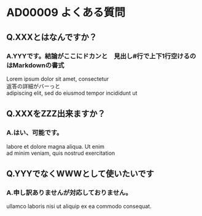 # AD00009 よくある質問

## Q.XXXとはなんですか？

### A.YYYです。結論がここにドカンと　見出し\#行で上下1行空けるのはMarkdownの書式
 
Lorem ipsum dolor sit amet, consectetur  
返答の詳細がバーっと  
adipiscing elit, sed do eiusmod tempor incididunt ut  

## Q.XXXをZZZ出来ますか？  

### A.はい、可能です。  

labore et dolore magna aliqua. Ut enim  
ad minim veniam, quis nostrud exercitation  

## Q.YYYでなくWWWとして使いたいです

### A.申し訳ありませんが対応しておりません。  

ullamco laboris nisi ut aliquip ex ea commodo consequat.   
